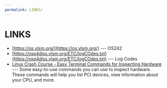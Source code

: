 ```yaml
---
permalink: LINKS/
---
```


# LINKS

* [https://os.vlsm.org/](https://os.vlsm.org/) --- OS242
* [https://osp4diss.vlsm.org/ETC/logCOdes.txt](https://osp4diss.vlsm.org/ETC/logCOdes.txt) --- Log Codes
* [Linux Crash Course - Easy Terminal Commands for Inspecting Hardware](https://youtu.be/oGyJr-iUwt8?si=59V2boc0XfmlFekg) --- Some easy-to-use commands you can use to inspect hardware. These commands will help you list PCI devices, view information about your CPU, and more.
